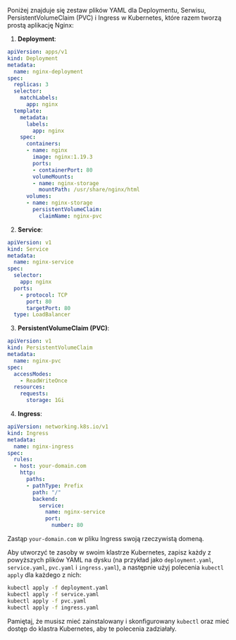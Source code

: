 Poniżej znajduje się zestaw plików YAML dla Deploymentu, Serwisu, PersistentVolumeClaim (PVC) i Ingress w Kubernetes, które razem tworzą prostą aplikację Nginx:

1. **Deployment**:

```yaml
apiVersion: apps/v1
kind: Deployment
metadata:
  name: nginx-deployment
spec:
  replicas: 3
  selector:
    matchLabels:
      app: nginx
  template:
    metadata:
      labels:
        app: nginx
    spec:
      containers:
      - name: nginx
        image: nginx:1.19.3
        ports:
        - containerPort: 80
        volumeMounts:
        - name: nginx-storage
          mountPath: /usr/share/nginx/html
      volumes:
      - name: nginx-storage
        persistentVolumeClaim:
          claimName: nginx-pvc
```

2. **Service**:

```yaml
apiVersion: v1
kind: Service
metadata:
  name: nginx-service
spec:
  selector:
    app: nginx
  ports:
    - protocol: TCP
      port: 80
      targetPort: 80
  type: LoadBalancer
```

3. **PersistentVolumeClaim (PVC)**:

```yaml
apiVersion: v1
kind: PersistentVolumeClaim
metadata:
  name: nginx-pvc
spec:
  accessModes:
    - ReadWriteOnce
  resources:
    requests:
      storage: 1Gi
```

4. **Ingress**:

```yaml
apiVersion: networking.k8s.io/v1
kind: Ingress
metadata:
  name: nginx-ingress
spec:
  rules:
  - host: your-domain.com
    http:
      paths:
      - pathType: Prefix
        path: "/"
        backend:
          service:
            name: nginx-service
            port:
              number: 80
```

Zastąp `your-domain.com` w pliku Ingress swoją rzeczywistą domeną.

Aby utworzyć te zasoby w swoim klastrze Kubernetes, zapisz każdy z powyższych plików YAML na dysku (na przykład jako `deployment.yaml`, `service.yaml`, `pvc.yaml` i `ingress.yaml`), a następnie użyj polecenia `kubectl apply` dla każdego z nich:

```bash
kubectl apply -f deployment.yaml
kubectl apply -f service.yaml
kubectl apply -f pvc.yaml
kubectl apply -f ingress.yaml
```

Pamiętaj, że musisz mieć zainstalowany i skonfigurowany `kubectl` oraz mieć dostęp do klastra Kubernetes, aby te polecenia zadziałały.
